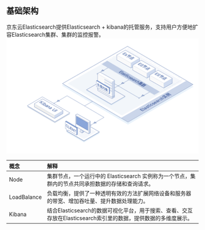 ## 基础架构
京东云Elasticsearch提供Elasticsearch + kibana的托管服务，支持用户方便地扩容Elasticsearch集群、集群的监控报警。
![查询1](https://github.com/jdcloudcom/cn/blob/Elasticsearch/image/Internet-Middleware/JCS%20for%20Elasticsearch/ES基础架构-01.png)

| 概念 | 解释 |
| :- | :- |
| Node | 集群节点，一个运行中的 Elasticsearch 实例称为一个节点，集群内的节点共同承担数据的存储和查询请求。 |	
| LoadBalance | 负载均衡，提供了一种透明有效的方法扩展网络设备和服务器的带宽、增加吞吐量、提升数据处理能力。 |
| Kibana | 结合Elasticsearch的数据可视化平台，用于搜索、查看、交互存放在Elasticsearch索引里的数据，提供数据的多维度展示。 |
